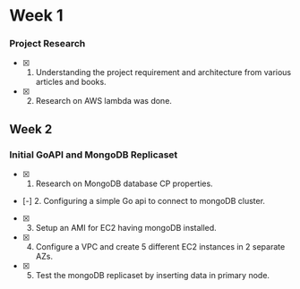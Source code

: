 # Week 1
### Project Research
- [x] 1. Understanding the project requirement and architecture from various articles and books.
- [x] 2. Research on AWS lambda was done.

## Week 2
### Initial GoAPI and MongoDB Replicaset
- [x] 1. Research on MongoDB database CP properties.
- [-] 2. Configuring a simple Go api to connect to mongoDB cluster.
- [X] 3. Setup an AMI for EC2 having mongoDB installed.
- [X] 4. Configure a VPC and create 5 different EC2 instances in 2 separate AZs.
- [X] 5. Test the mongoDB replicaset by inserting data in primary node.
